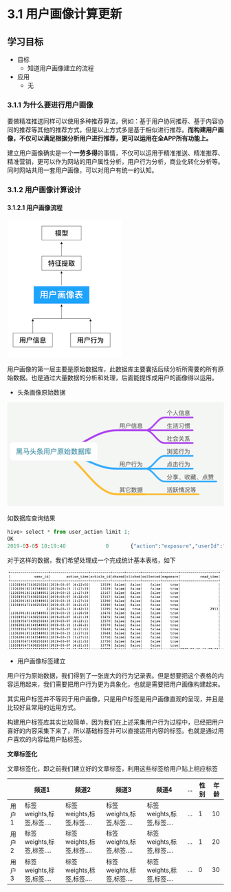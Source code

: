 # 3.1 用户画像计算更新

## 学习目标

- 目标
  - 知道用户画像建立的流程
- 应用
  - 无

### 3.1.1 为什么要进行用户画像

要做精准推送同样可以使用多种推荐算法，例如：基于用户协同推荐、基于内容协同的推荐等其他的推荐方式，但是以上方式多是基于相似进行推荐。**而构建用户画像，不仅可以满足根据分析用户进行推荐，更可以运用在全APP所有功能上。**

建立用户画像确实是一个**一劳多得**的事情，不仅可以运用于精准推送、精准推荐、精准营销，更可以作为网站的用户属性分析，用户行为分析，商业化转化分析等。同时网站共用一套用户画像，可以对用户有统一的认知。

### 3.1.2 用户画像计算设计

#### 3.1.2.1 用户画像流程

![](../images/用户画像流程作用.png)

用户画像的第一层主要是原始数据库，此数据库主要囊括后续分析所需要的所有原始数据。也是通过大量数据的分析和处理，后面能提炼成用户的画像得以运用。

* 头条画像原始数据

![](../images/用户原始数据.png)

如数据库查询结果

```python
hive> select * from user_action limit 1;
OK
2019-03-05 10:19:40             0       {"action":"exposure","userId":"2","articleId":"[16000, 44371, 16421, 16181, 17454]","algorithmCombine":"C2"} 2019-03-05
```

对于这样的数据，我们希望处理成一个完成统计基本表格，如下

![](../images/表截图.png)

* 用户画像标签建立

用户行为原始数据，我们得到了一张庞大的行为记录表。但是想要把这个表格的内容运用起来，我们需要把用户行为更为具象化，也就是需要把用户画像构建起来。

其实用户标签并不等同于用户画像，只是用户标签是用户画像直观的呈现，并且是比较好且常用的运用方式。

构建用户标签库其实比较简单，因为我们在上述采集用户行为过程中，已经把用户喜好的内容采集下来了，所以基础标签并可以直接运用内容的标签。也就是通过用户喜欢的内容给用户贴标签。

**文章标签化**

文章标签化，即之前我们建立好的文章标签，利用这些标签给用户贴上相应标签

|       | 频道1                   | 频道2                   | 频道3                   | 频道4                   | ...  | 性别 | 年龄 |
| ----- | ----------------------- | ----------------------- | ----------------------- | ----------------------- | ---- | ---- | ---- |
| 用户1 | 标签weights,标签,标签…. | 标签weights,标签,标签…. | 标签weights,标签,标签…. | 标签weights,标签,标签…. | ...  | 1    | 10   |
| 用户2 | 标签weights,标签,标签…. | 标签weights,标签,标签…. | 标签weights,标签,标签…. | 标签weights,标签,标签…. | ...  | 1    | 20   |
| 用户3 | 标签weights,标签,标签…. | 标签weights,标签,标签…. | 标签weights,标签,标签…. | 标签weights,标签,标签…. | ...  | 0    | 30   |

